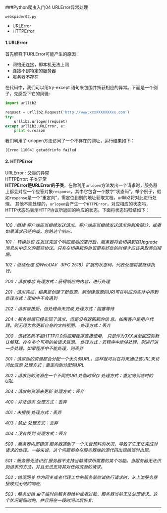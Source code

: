 ###Python爬虫入门04 URLError异常处理

`webspider03.py`

* URLError
* HTTPError

#### 1.URLError

首先解释下URLError可能产生的原因：

* 网络无连接，即本机无法上网
* 连接不到特定的服务器
* 服务器不存在

在代码中，我们可以用try-except 语句来包围并捕获相应的异常。下面是一个例子，先感受下它的风骚:

```python
import urllib2
 
requset = urllib2.Request('http://www.xxxXXXXXXXxx.com')
try:
    urllib2.urlopen(requset)
except urllib2.URLError, e:
    print e.reason
```

我们利用了 urlopen方法访问了一个不存在的网址，运行结果如下：

```bash
[Errno 11004] getaddrinfo failed
```

#### 2. HTTPError

URLError : 父类的异常    
HTTPError: 子类异常    
**HTTPError是URLError的子类**，在你利用`urlopen`方法发出一个请求时，服务器上都会对应一个应答对象`response`，其中它包含一个数字”状态码”。举个例子，假如`response`是一个”重定向”，需定位到别的地址获取文档，urllib2将对此进行处理。
其他不能处理的，`urlopen`会产生一个`HTTPError`，对应相应的状态吗，HTTP状态码表示HTTP协议所返回的响应的状态。下面将状态码归结如下：   

- - -

*100：继续 客户端应当继续发送请求。客户端应当继续发送请求的剩余部分，或者如果请求已经完成，忽略这个响应。*

*101： 转换协议 在发送完这个响应最后的空行后，服务器将会切换到在Upgrade 消息头中定义的那些协议。只有在切换新的协议更有好处的时候才应该采取类似措施。*

*102：继续处理 由WebDAV（RFC 2518）扩展的状态码，代表处理将被继续执行。*

*200：请求成功 处理方式：获得响应的内容，进行处理*

*201：请求完成，结果是创建了新资源。新创建资源的URI可在响应的实体中得到 处理方式：爬虫中不会遇到*

*202：请求被接受，但处理尚未完成 处理方式：阻塞等待*

*204：服务器端已经实现了请求，但是没有返回新的信 息。如果客户是用户代理，则无须为此更新自身的文档视图。 处理方式：丢弃*

*300：该状态码不被HTTP/1.0的应用程序直接使用， 只是作为3XX类型回应的默认解释。存在多个可用的被请求资源。 处理方式：若程序中能够处理，则进行进一步处理，如果程序中不能处理，则丢弃*

*301：请求到的资源都会分配一个永久的URL，这样就可以在将来通过该URL来访问此资源 处理方式：重定向到分配的URL*

*302：请求到的资源在一个不同的URL处临时保存 处理方式：重定向到临时的URL*

*304：请求的资源未更新 处理方式：丢弃*

*400：非法请求 处理方式：丢弃*

*401：未授权 处理方式：丢弃*

*403：禁止 处理方式：丢弃*

*404：没有找到 处理方式：丢弃*

*500：服务器内部错误 服务器遇到了一个未曾预料的状况，导致了它无法完成对请求的处理。一般来说，这个问题都会在服务器端的源代码出现错误时出现。*

*501：服务器无法识别 服务器不支持当前请求所需要的某个功能。当服务器无法识别请求的方法，并且无法支持其对任何资源的请求。*

*502：错误网关 作为网关或者代理工作的服务器尝试执行请求时，从上游服务器接收到无效的响应.*

*503：服务出错 由于临时的服务器维护或者过载，服务器当前无法处理请求。这个状况是临时的，并且将在一段时间以后恢复.*

- - -
